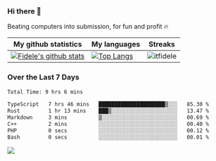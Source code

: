 ### Hi there 👋
<p>Beating computers into submission, for fun and profit 🔥</p>

|My github statistics|My languages|Streaks|
|-|-|-|
|[![Fidele's github stats](https://github-readme-stats.vercel.app/api?username=itfidele&count_private=true&show_icons=true&theme=dark&hide_title=true)](https://github.com/itfidele)|[![Top Langs](https://github-readme-stats.vercel.app/api/top-langs/?username=itfidele&show_icons=true&langs_count=8&theme=dark&layout=compact&hide_title=true)](https://github.com/itfidele)|![itfidele](https://github-readme-streak-stats.herokuapp.com/?user=itfidele&theme=dark)

### Over the Last 7 Days
<!--START_SECTION:waka-->

```txt
Total Time: 9 hrs 6 mins

TypeScript   7 hrs 46 mins   █████████████████████▒░░░   85.30 %
Rust         1 hr 13 mins    ███▒░░░░░░░░░░░░░░░░░░░░░   13.47 %
Markdown     3 mins          ▒░░░░░░░░░░░░░░░░░░░░░░░░   00.69 %
C++          2 mins          ░░░░░░░░░░░░░░░░░░░░░░░░░   00.40 %
PHP          0 secs          ░░░░░░░░░░░░░░░░░░░░░░░░░   00.12 %
Bash         0 secs          ░░░░░░░░░░░░░░░░░░░░░░░░░   00.01 %
```

<!--END_SECTION:waka-->



![](https://komarev.com/ghpvc/?username=itfidele)
